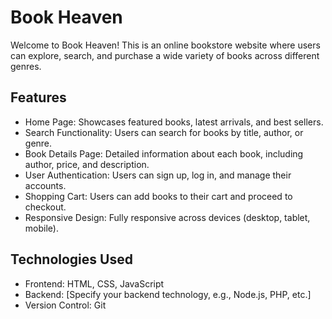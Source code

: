 # Book Heaven

Welcome to Book Heaven! This is an online bookstore website where users can explore, search, and purchase a wide variety of books across different genres.

## Features
- Home Page: Showcases featured books, latest arrivals, and best sellers.
- Search Functionality: Users can search for books by title, author, or genre.
- Book Details Page: Detailed information about each book, including author, price, and description.
- User Authentication: Users can sign up, log in, and manage their accounts.
- Shopping Cart: Users can add books to their cart and proceed to checkout.
- Responsive Design: Fully responsive across devices (desktop, tablet, mobile).

## Technologies Used
- Frontend: HTML, CSS, JavaScript
- Backend: [Specify your backend technology, e.g., Node.js, PHP, etc.]
- Version Control: Git